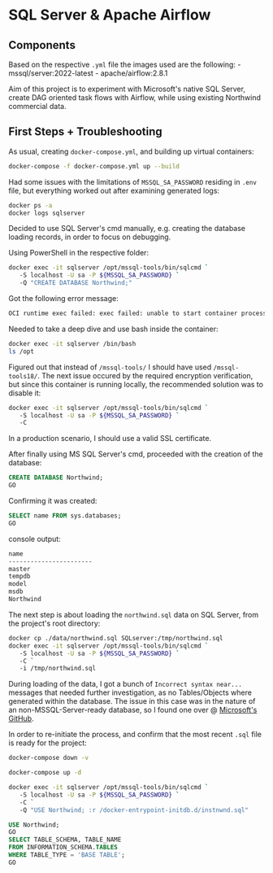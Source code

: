 # SQL Server & Apache Airflow
## Components
Based on the respective `.yml` file the images used are the following:
    - mssql/server:2022-latest
    - apache/airflow:2.8.1

Aim of this project is to experiment with Microsoft's native SQL Server, create DAG oriented task flows with Airflow, while using existing Northwind commercial data.

## First Steps + Troubleshooting

As usual, creating `docker-compose.yml`, and building up virtual containers:
```bash
docker-compose -f docker-compose.yml up --build
```

Had some issues with the limitations of `MSSQL_SA_PASSWORD` residing in `.env` file, but everything worked out after examining generated logs:
```bash
docker ps -a
docker logs sqlserver
```

Decided to use SQL Server's cmd manually, e.g. creating the database loading records, in order to focus on debugging.

Using PowerShell in the respective folder:
```bash
docker exec -it sqlserver /opt/mssql-tools/bin/sqlcmd `
   -S localhost -U sa -P ${MSSQL_SA_PASSWORD} `
   -Q "CREATE DATABASE Northwind;"
```

Got the following error message:
```bash
OCI runtime exec failed: exec failed: unable to start container process: exec: "/opt/mssql-tools/bin/sqlcmd": stat /opt/mssql-tools/bin/sqlcmd: no such file or directory: unknown
```

Needed to take a deep dive and use bash inside the container:
```bash
docker exec -it sqlserver /bin/bash
ls /opt
```

Figured out that instead of `/mssql-tools/` I should have used `/mssql-tools18/`.
The next issue occured by the required encryption verification, but since this container is running locally, the recommended solution was to disable it:
```bash
docker exec -it sqlserver /opt/mssql-tools/bin/sqlcmd `
   -S localhost -U sa -P ${MSSQL_SA_PASSWORD} `
   -C
```
In a production scenario, I should use a valid SSL certificate.

After finally using MS SQL Server's cmd, proceeded with the creation of the database:
```sql
CREATE DATABASE Northwind;
GO
```

Confirming it was created:
```sql
SELECT name FROM sys.databases;
GO
```
console output:
```bash
name
-----------------------
master
tempdb
model
msdb
Northwind
```

The next step is about loading the `northwind.sql` data on SQL Server, from the project's root directory:
```bash
docker cp ./data/northwind.sql SQLserver:/tmp/northwind.sql
docker exec -it sqlserver /opt/mssql-tools/bin/sqlcmd `
   -S localhost -U sa -P ${MSSQL_SA_PASSWORD} `
   -C `
   -i /tmp/northwind.sql
```

During loading of the data, I got a bunch of `Incorrect syntax near...` messages that needed further investigation, as no Tables/Objects where generated within the database.
The issue in this case was in the nature of an non-MSSQL-Server-ready database, so I found one over @ [Microsoft's GitHub](https://github.com/microsoft/sql-server-samples/blob/master/samples/databases/northwind-pubs/instnwnd.sql).

In order to re-initiate the process, and confirm that the most recent `.sql` file is ready for the project:
```bash
docker-compose down -v

docker-compose up -d

docker exec -it sqlserver /opt/mssql-tools/bin/sqlcmd `
   -S localhost -U sa -P ${MSSQL_SA_PASSWORD} `
   -C `
   -Q "USE Northwind; :r /docker-entrypoint-initdb.d/instnwnd.sql"
```

```sql
USE Northwind;
GO
SELECT TABLE_SCHEMA, TABLE_NAME
FROM INFORMATION_SCHEMA.TABLES
WHERE TABLE_TYPE = 'BASE TABLE';
GO
```